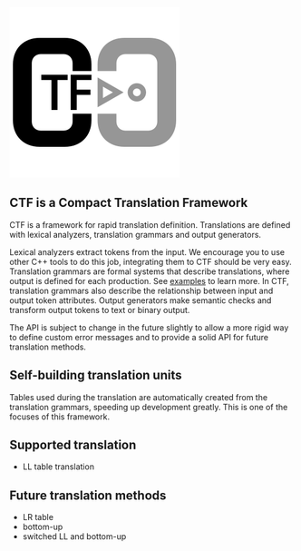 ![ctf logo](media/ctf-logo-medium.png)

## CTF is a Compact Translation Framework

CTF is a framework for rapid translation definition. Translations are defined with lexical analyzers, translation grammars and output generators.

Lexical analyzers extract tokens from the input. We encourage you to use other C++ tools to do this job, integrating them to CTF should be very easy.
Translation grammars are formal systems that describe translations, where output is defined for each production. See [examples](doc/translation_grammars.md) to learn more. In CTF, translation grammars also describe the relationship between input and output token attributes.
Output generators make semantic checks and transform output tokens to text or binary output.

The API is subject to change in the future slightly to allow a more rigid way to define custom error messages and to provide a solid API for future translation methods.

## Self-building translation units

Tables used during the translation are automatically created from the translation grammars,
speeding up development greatly. This is one of the focuses of this framework.

## Supported translation

* LL table translation

## Future translation methods

* LR table
* bottom-up
* switched LL and bottom-up